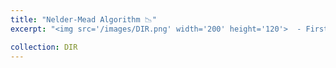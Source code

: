 ```yaml
---
title: "Nelder-Mead Algorithm 📉"
excerpt: "<img src='/images/DIR.png' width='200' height='120'>  - First post on Discover, Implement, Repeat: <a href='https://pitch-century-cca.notion.site/Nelder-Mead-Algorithm-6b1971cb3c484d408e145de21bd560d4'> Nelder-Mead Algorithm 📉 </a>"

collection: DIR
---
```

